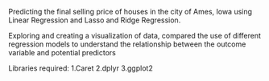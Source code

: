 Predicting the final selling price of houses in the city of Ames, Iowa using Linear Regression and Lasso and Ridge Regression. 

Exploring and creating a visualization of data, compared the use of different regression models to understand the relationship between the outcome variable and potential predictors

Libraries required:
1.Caret
2.dplyr
3.ggplot2
